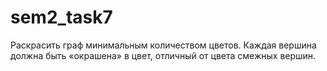 # sem2_task7
Раскрасить граф минимальным количеством цветов. Каждая вершина должна быть «окрашена» в цвет, отличный от цвета смежных вершин.

